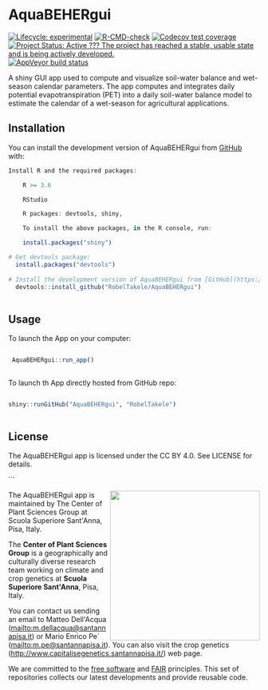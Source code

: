 
<!-- README.md is generated from README.Rmd. Please edit that file -->

# AquaBEHERgui

<!-- badges: start -->

[![Lifecycle:
experimental](https://img.shields.io/badge/lifecycle-experimental-orange.svg)](https://lifecycle.r-lib.org/articles/stages.html#experimental)
[![R-CMD-check](https://github.com/RobelTakele/AquaBEHERgui/actions/workflows/R-CMD-check.yaml/badge.svg)](https://github.com/RobelTakele/AquaBEHERgui/actions/workflows/R-CMD-check.yaml)
[![Codecov test
coverage](https://codecov.io/gh/RobelTakele/AquaBEHERgui/branch/master/graph/badge.svg)](https://app.codecov.io/gh/RobelTakele/AquaBEHERgui?branch=master)
[![Project Status: Active ??? The project has reached a stable, usable
state and is being actively
developed.](https://www.repostatus.org/badges/latest/active.svg)](https://www.repostatus.org/#active)
[![AppVeyor build
status](https://ci.appveyor.com/api/projects/status/github/RobelTakele/AquaBEHERgui?branch=master&svg=true)](https://ci.appveyor.com/project/RobelTakele/AquaBEHERgui)
<!-- badges: end -->

A shiny GUI app used to compute and visualize soil-water balance and
wet-season calendar parameters. The app computes and integrates daily
potential evapotranspiration (PET) into a daily soil-water balance model
to estimate the calendar of a wet-season for agricultural applications.

## Installation

You can install the development version of AquaBEHERgui from
[GitHub](https://github.com/) with:

``` r
Install R and the required packages:

    R >= 3.6

    RStudio

    R packages: devtools, shiny, 

    To install the above packages, in the R console, run:

    install.packages("shiny")

# Get devtools package:
  install.packages("devtools")
  
# Install the development version of AquaBEHERgui from [GitHub](https://github.com/RobelTakele/AquaBEHERgui):
  devtools::install_github("RobelTakele/AquaBEHERgui")
  
```

## Usage

To launch the App on your computer:

``` r

 AquaBEHERgui::run_app()
 
```

To launch th App directly hosted from GitHub repo:

``` r

shiny::runGitHub("AquaBEHERgui", "RobelTakele")
 
```

## License

The AquaBEHERgui app is licensed under the CC BY 4.0. See LICENSE for
details.

\`\`\`

<img align="right" width="300" src="http://www.capitalisegenetics.santannapisa.it/sites/default/files/u65/Logo%20plant%20sciences.png">

The AquaBEHERgui app is maintained by The Center of Plant Sciences Group
at Scuola Superiore Sant'Anna, Pisa, Italy.

The **Center of Plant Sciences Group** is a geographically and
culturally diverse research team working on climate and crop genetics at
**Scuola Superiore Sant'Anna**, Pisa, Italy.

You can contact us sending an email to Matteo Dell'Acqua
(<a href="mailto:m.dellacqua@santannapisa.it"
class="uri">mailto:m.dellacqua@santannapisa.it</a>) or Mario Enrico Pe\`
(<a href="mailto:m.pe@santannapisa.it"
class="uri">mailto:m.pe@santannapisa.it</a>). You can also visit the
crop genetics (<http://www.capitalisegenetics.santannapisa.it/>) web
page.

We are committed to the [free
software](https://www.fsf.org/about/what-is-free-software) and
[FAIR](https://www.go-fair.org/fair-principles/) principles. This set of
repositories collects our latest developments and provide reusable code.
